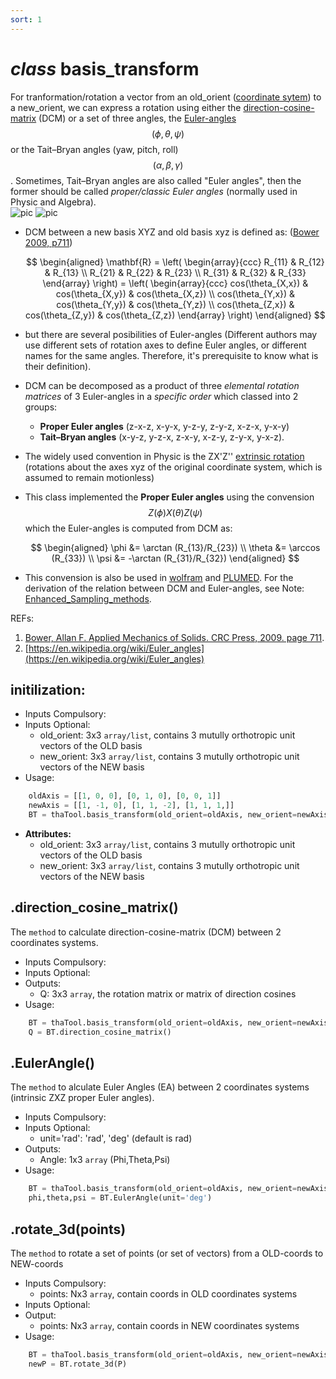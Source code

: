 ```yaml
---
sort: 1
---
```


# *class* basis_transform

For tranformation/rotation a vector from an old_orient ([coordinate sytem](https://en.wikipedia.org/wiki/Coordinate_system)) to a new_orient, we can express a rotation using either the [direction-cosine-matrix](https://en.wikiversity.org/wiki/PlanetPhysics/Direction_Cosine_Matrix) (DCM) or a set of three angles, the [Euler-angles](https://en.wikipedia.org/wiki/Euler_angles) $$(\phi,\theta,\psi)$$ or the Tait–Bryan angles (yaw, pitch, roll) $$(\alpha,\beta,\gamma)$$. Sometimes, Tait–Bryan angles are also called "Euler angles", then the former should be called *proper/classic Euler angles* (normally used in Physic and Algebra). <br>
	![pic](https://upload.wikimedia.org/wikipedia/commons/thumb/8/85/Euler2a.gif/255px-Euler2a.gif)
	![pic](https://upload.wikimedia.org/wikipedia/commons/thumb/4/4a/Intermediateframes.svg/225px-Intermediateframes.svg.png)

- DCM between a new basis XYZ and old basis xyz is defined as: ([Bower 2009, p711](http://solidmechanics.org/Text/AppendixA/AppendixA.php))

	$$
	\begin{aligned}
		\mathbf{R} = \left( \begin{array}{ccc}
			R_{11} & R_{12} & R_{13} \\
			R_{21} & R_{22} & R_{23} \\
			R_{31} & R_{32} & R_{33} 
		\end{array} \right)
		= \left( \begin{array}{ccc}
			cos(\theta_{X,x}) & cos(\theta_{X,y}) & cos(\theta_{X,z}) \\
			cos(\theta_{Y,x}) & cos(\theta_{Y,y}) & cos(\theta_{Y,z}) \\
			cos(\theta_{Z,x}) & cos(\theta_{Z,y}) & cos(\theta_{Z,z}) 
		\end{array} \right)
	\end{aligned}
	$$
- but there are several posibilities of Euler-angles (Different authors may use different sets of rotation axes to define Euler angles, or different names for the same angles. Therefore, it's prerequisite to know what is their definition). 
- DCM can be decomposed as a product of three *elemental rotation matrices* of 3 Euler-angles in a *specific order* which classed into 2 groups: 	
	- **Proper Euler angles** (z-x-z, x-y-x, y-z-y, z-y-z, x-z-x, y-x-y)
	- **Tait–Bryan angles** (x-y-z, y-z-x, z-x-y, x-z-y, z-y-x, y-x-z).
- The widely used convention in Physic is the ZX'Z'' [extrinsic rotation](https://en.wikipedia.org/wiki/Euler_angles#Conventions_by_intrinsic_rotations) (rotations about the axes xyz of the original coordinate system, which is assumed to remain motionless)



- This class implemented the **Proper Euler angles** using the convension $$Z(\phi)X(\theta)Z(\psi)$$ which the Euler-angles is computed from DCM as:

	$$
	\begin{aligned}
		\phi &= \arctan (R_{13}/R_{23}) \\
		\theta &= \arccos (R_{33}) \\
		\psi &= -\arctan (R_{31}/R_{32})
	\end{aligned}
	$$
- This convension is also be used in [wolfram](https://mathworld.wolfram.com/EulerAngles.html) and [PLUMED](https://www.plumed.org/doc-v2.7/user-doc/html/_f_c_c_u_b_i_c.html). For the derivation of the relation between DCM and Euler-angles, see Note: [Enhanced_Sampling_methods](https://thangckt.github.io/note/).

REFs:
1. [Bower, Allan F. Applied Mechanics of Solids. CRC Press, 2009. page 711](http://solidmechanics.org/Text/AppendixA/AppendixA.php).
2. [https://en.wikipedia.org/wiki/Euler_angles](https://en.wikipedia.org/wiki/Euler_angles)


## initilization:
* Inputs Compulsory: 
* Inputs Optional: 
	- old_orient: 3x3 `array/list`, contains 3 mutully orthotropic unit vectors of the OLD basis 
	- new_orient: 3x3 `array/list`, contains 3 mutully orthotropic unit vectors of the NEW basis
* Usage: 
```python
	oldAxis = [[1, 0, 0], [0, 1, 0], [0, 0, 1]]
	newAxis = [[1, -1, 0], [1, 1, -2], [1, 1, 1,]]
	BT = thaTool.basis_transform(old_orient=oldAxis, new_orient=newAxis)
```
* **Attributes:**
	- old_orient: 3x3 `array/list`, contains 3 mutully orthotropic unit vectors of the OLD basis 
	- new_orient: 3x3 `array/list`, contains 3 mutully orthotropic unit vectors of the NEW basis

## .direction_cosine_matrix()
The `method` to calculate direction-cosine-matrix (DCM) between 2 coordinates systems.
* Inputs Compulsory: 
* Inputs Optional:
* Outputs: 
	- Q: 3x3 `array`, the rotation matrix or matrix of direction cosines
* Usage: 
```python
	BT = thaTool.basis_transform(old_orient=oldAxis, new_orient=newAxis)
	Q = BT.direction_cosine_matrix()
```

## .EulerAngle()
The `method` to alculate Euler Angles (EA) between 2 coordinates systems (intrinsic ZXZ proper Euler angles).
* Inputs Compulsory: 
* Inputs Optional:
	- unit='rad': 'rad', 'deg'      (default is rad)
* Outputs: 
	- Angle: 1x3 `array` (Phi,Theta,Psi)
* Usage: 
```python
	BT = thaTool.basis_transform(old_orient=oldAxis, new_orient=newAxis) 
	phi,theta,psi = BT.EulerAngle(unit='deg')
```

## .rotate_3d(points)
The `method` to rotate a set of points (or set of vectors) from a OLD-coords to NEW-coords
* Inputs Compulsory:
	- points: Nx3 `array`, contain coords in OLD coordinates systems
* Inputs Optional:
* Output:
	- points: Nx3 `array`, contain coords in NEW coordinates systems
* Usage: 
```python
	BT = thaTool.basis_transform(old_orient=oldAxis, new_orient=newAxis) 
	newP = BT.rotate_3d(P)
```

